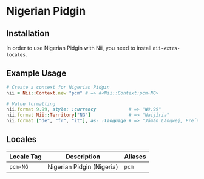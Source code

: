 <!-- This file has been generated. Source: languages/_template.md.erb -->

# Nigerian Pidgin

## Installation

In order to use Nigerian Pidgin with Nii, you need to install `nii-extra-locales`.

## Example Usage

``` ruby
# Create a context for Nigerian Pidgin
nii = Nii::Context.new "pcm" # => #<Nii::Context:pcm-NG>

# Value formatting
nii.format 9.99, style: :currency            # => "₦9.99"
nii.format Nii::Territory["NG"]              # => "Naijíria"
nii.format ["de", "fr", "it"], as: :language # => "Jámán Lángwej, Frẹ́nch Lángwej, an Ítáli Lángwej"
```


## Locales

<table>
  <thead>
    <tr>
      <th>Locale Tag</th>
      <th>Description</th>
      <th>Aliases</th>
    </tr>
  </thead>
  <tbody>
    <tr>
      <td><code>pcm-NG</code></td>
      <td>Nigerian Pidgin (Nigeria)</td>
      <td><code>pcm</code></td>
    </tr>
  </tbody>
</table>

